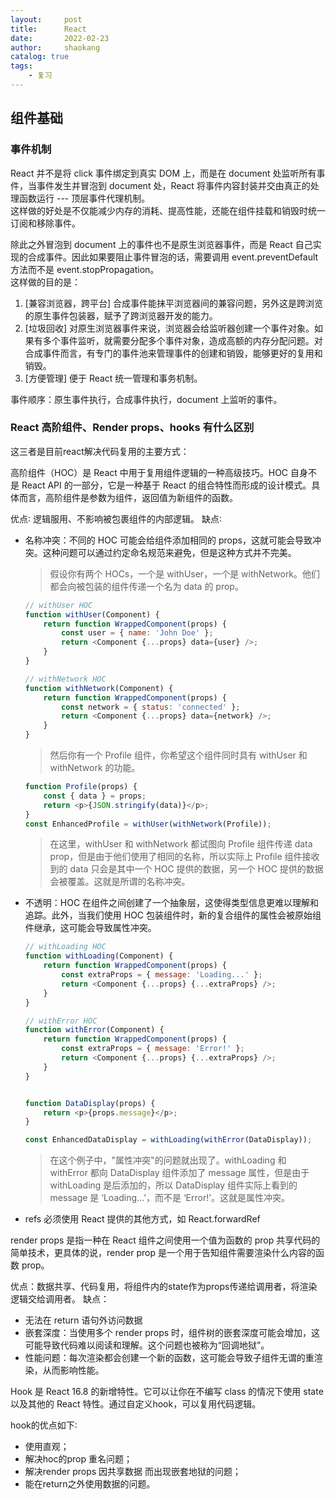```yaml
---
layout:     post
title:      React
date:       2022-02-23
author:     shaokang
catalog: true
tags:
    - 复习
---
```


## 组件基础
### 事件机制
React 并不是将 click 事件绑定到真实 DOM 上，而是在 document 处监听所有事件，当事件发生并冒泡到 document 处，React 将事件内容封装并交由真正的处理函数运行 --- 顶层事件代理机制。  
这样做的好处是不仅能减少内存的消耗、提高性能，还能在组件挂载和销毁时统一订阅和移除事件。


除此之外冒泡到 document 上的事件也不是原生浏览器事件，而是 React 自己实现的合成事件。因此如果要阻止事件冒泡的话，需要调用 event.preventDefault 方法而不是 event.stopPropagation。   
这样做的目的是：
1. [兼容浏览器，跨平台] 合成事件能抹平浏览器间的兼容问题，另外这是跨浏览的原生事件包装器，赋予了跨浏览器开发的能力。
2. [垃圾回收] 对原生浏览器事件来说，浏览器会给监听器创建一个事件对象。如果有多个事件监听，就需要分配多个事件对象，造成高额的内存分配问题。对合成事件而言，有专门的事件池来管理事件的创建和销毁，能够更好的复用和销毁。
3. [方便管理] 便于 React 统一管理和事务机制。

事件顺序：原生事件执行，合成事件执行，document 上监听的事件。


### React 高阶组件、Render props、hooks 有什么区别
这三者是目前react解决代码复用的主要方式：

高阶组件（HOC）是 React 中用于复用组件逻辑的一种高级技巧。HOC 自身不是 React API 的一部分，它是一种基于 React 的组合特性而形成的设计模式。具体而言，高阶组件是参数为组件，返回值为新组件的函数。

优点∶ 逻辑服用、不影响被包裹组件的内部逻辑。 
缺点∶ 
* 名称冲突：不同的 HOC 可能会给组件添加相同的 props，这就可能会导致冲突。这种问题可以通过约定命名规范来避免，但是这种方式并不完美。
    > 假设你有两个 HOCs，一个是 withUser，一个是 withNetwork。他们都会向被包装的组件传递一个名为 data 的 prop。
    >
    ```js
    // withUser HOC
    function withUser(Component) {
        return function WrappedComponent(props) {
            const user = { name: 'John Doe' };
            return <Component {...props} data={user} />;
        }
    }

    // withNetwork HOC
    function withNetwork(Component) {
        return function WrappedComponent(props) {
            const network = { status: 'connected' };
            return <Component {...props} data={network} />;
        }
    }
    ```
    > 然后你有一个 Profile 组件，你希望这个组件同时具有 withUser 和 withNetwork 的功能。
    ```js
    function Profile(props) {
        const { data } = props;
        return <p>{JSON.stringify(data)}</p>;
    }
    const EnhancedProfile = withUser(withNetwork(Profile));
    ```

    > 在这里，withUser 和 withNetwork 都试图向 Profile 组件传递 data prop，但是由于他们使用了相同的名称，所以实际上 Profile 组件接收到的 data 只会是其中一个 HOC 提供的数据，另一个 HOC 提供的数据会被覆盖。这就是所谓的名称冲突。

* 不透明：HOC 在组件之间创建了一个抽象层，这使得类型信息更难以理解和追踪。此外，当我们使用 HOC 包装组件时，新的复合组件的属性会被原始组件继承，这可能会导致属性冲突。
    >
    ```js
    // withLoading HOC
    function withLoading(Component) {
        return function WrappedComponent(props) {
            const extraProps = { message: 'Loading...' };
            return <Component {...props} {...extraProps} />;
        }
    }

    // withError HOC
    function withError(Component) {
        return function WrappedComponent(props) {
            const extraProps = { message: 'Error!' };
            return <Component {...props} {...extraProps} />;
        }
    }


    function DataDisplay(props) {
        return <p>{props.message}</p>;
    }

    const EnhancedDataDisplay = withLoading(withError(DataDisplay));
    ```

    > 在这个例子中，"属性冲突"的问题就出现了。withLoading 和 withError 都向 DataDisplay 组件添加了 message 属性，但是由于 withLoading 是后添加的，所以 DataDisplay 组件实际上看到的 message 是 ‘Loading…’，而不是 ‘Error!’。这就是属性冲突。

* refs 必须使用 React 提供的其他方式，如 React.forwardRef

render props 是指一种在 React 组件之间使用一个值为函数的 prop 共享代码的简单技术，更具体的说，render prop 是一个用于告知组件需要渲染什么内容的函数 prop。

优点：数据共享、代码复用，将组件内的state作为props传递给调用者，将渲染逻辑交给调用者。 
缺点：
* 无法在 return 语句外访问数据
* 嵌套深度：当使用多个 render props 时，组件树的嵌套深度可能会增加，这可能导致代码难以阅读和理解。这个问题也被称为“回调地狱”。
* 性能问题：每次渲染都会创建一个新的函数，这可能会导致子组件无谓的重渲染，从而影响性能。

Hook 是 React 16.8 的新增特性。它可以让你在不编写 class 的情况下使用 state 以及其他的 React 特性。通过自定义hook，可以复用代码逻辑。

hook的优点如下∶ 
* 使用直观；
* 解决hoc的prop 重名问题；
* 解决render props 因共享数据 而出现嵌套地狱的问题；
* 能在return之外使用数据的问题。

